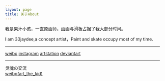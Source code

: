 ```yaml
---
layout: page
title: 关于About
---
```


我是果汁小孩，一直原画师，画画与滑板占据了我大部分时间。      

I am 33jaydee,a concept artist，Paint and skate occupy most of my time.   




---

[weibo](https://weibo.com/537396787)
[instagram](https://www.instagram.com/exd3ee)
[artstation](https://exd3ee.artstation.com)
[deviantart](https://www.deviantart.com/exd3ee)


---

灵魂の交流   
[weibo(art_the_kid)](https://weibo.com/u/7374316223)


<!--=S

 You love Minimalism, and you also love writing, Type is designed for you. Type focus on showing your content in a clean and simple way, focus on images, typography, and white space.


This is the base Jekyll theme. You can find out more info about customizing your Jekyll theme, as well as basic Jekyll usage documentation at [jekyllrb.com](http://jekyllrb.com/)

 Lorem ipsum dolor sit amet, vix ut case porro facilisis, alia possit neglegentur vis te. Has cu eirmod abhorreant, vel civibus efficiantur cu. Eu summo elitr vix, iusto putant maluisset per ut, ne etiam vivendum adipisci vel. Vis omnis tempor accusam ei, justo perpetua liberavisse cu qui. Saperet aliquando adipiscing ius ne, ne facer euripidis est. Pro mundi nostrum suavitate et.

-->
